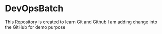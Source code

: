 # DevOpsBatch
This Repository is created to learn Git and Github
I am adding change into the GitHub for demo purpose
